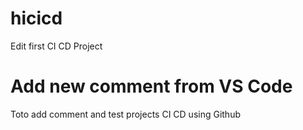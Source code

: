 # hicicd
Edit first CI CD Project
# Add new comment from VS Code
Toto add comment and test projects CI CD using Github
